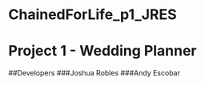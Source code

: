 # ChainedForLife_p1_JRES
# Project 1 - Wedding Planner
##Developers
###Joshua Robles
###Andy Escobar


